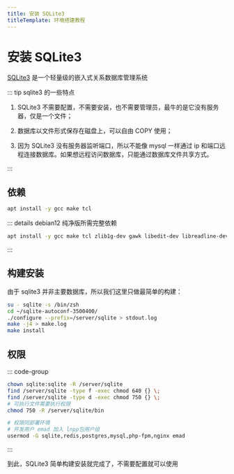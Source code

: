 ```yaml
---
title: 安装 SQLite3
titleTemplate: 环境搭建教程
---
```


# 安装 SQLite3

[SQLite3](https://www.sqlite.org) 是一个轻量级的嵌入式关系数据库管理系统

::: tip sqlite3 的一些特点

1. SQLite3 不需要配置，不需要安装，也不需要管理员，最牛的是它没有服务器，仅是一个文件；

2. 数据库以文件形式保存在磁盘上，可以自由 COPY 使用；

3. 因为 SQLite3 没有服务器监听端口，所以不能像 mysql 一样通过 ip 和端口远程连接数据库。如果想远程访问数据库，只能通过数据库文件共享方式。

:::

## 依赖

```bash
apt install -y gcc make tcl
```

::: details debian12 纯净版所需完整依赖

```bash
apt install -y gcc make tcl zlib1g-dev gawk libedit-dev libreadline-dev
```

:::

## 构建安装

由于 sqlite3 并非主要数据库，所以我们这里只做最简单的构建：

```bash
su - sqlite -s /bin/zsh
cd ~/sqlite-autoconf-3500400/
./configure --prefix=/server/sqlite > stdout.log
make -j4 > make.log
make install
```

## 权限

::: code-group

```bash [部署]
chown sqlite:sqlite -R /server/sqlite
find /server/sqlite -type f -exec chmod 640 {} \;
find /server/sqlite -type d -exec chmod 750 {} \;
# 可执行文件需要执行权限
chmod 750 -R /server/sqlite/bin
```

```bash [开发]
# 权限同部署环境
# 开发用户 emad 加入 lnpp包用户组
usermod -G sqlite,redis,postgres,mysql,php-fpm,nginx emad
```

:::

到此，SQLite3 简单构建安装就完成了，不需要配置就可以使用
